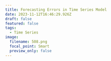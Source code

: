 ```yaml
---
title: Forecasting Errors in Time Series Model
date: 2023-11-12T16:46:29.926Z
draft: false
featured: false
tags:
  - Time Series
image:
  filename: 508.png
  focal_point: Smart
  preview_only: false
---
```

